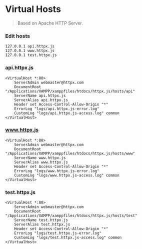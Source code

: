 # Virtual Hosts

> Based on Apache HTTP Server.

### Edit hosts

```hosts
127.0.0.1 api.httpx.js
127.0.0.1 www.httpx.js
127.0.0.1 test.httpx.js
```

### api.httpx.js

```apacheconfig
<VirtualHost *:80>
    ServerAdmin webmaster@httpx.com
    DocumentRoot "/Applications/XAMPP/xamppfiles/htdocs/httpx.js/hosts/api"
    ServerName api.httpx.js
    ServerAlias api.httpx.js
    Header set Access-Control-Allow-Origin "*"
    ErrorLog "logs/api.httpx.js-error.log"
    CustomLog "logs/api.httpx.js-access.log" common
</VirtualHost>
```

### www.httpx.js

```apacheconfig
<VirtualHost *:80>
    ServerAdmin webmaster@httpx.com
    DocumentRoot "/Applications/XAMPP/xamppfiles/htdocs/httpx.js/hosts/www"
    ServerName www.httpx.js
    ServerAlias www.httpx.js
    Header set Access-Control-Allow-Origin "*"
    ErrorLog "logs/www.httpx.js-error.log"
    CustomLog "logs/www.httpx.js-access.log" common
</VirtualHost>
```

### test.httpx.js

```apacheconfig
<VirtualHost *:80>
    ServerAdmin webmaster@httpx.com
    DocumentRoot "/Applications/XAMPP/xamppfiles/htdocs/httpx.js/hosts/test"
    ServerName test.httpx.js
    ServerAlias test.httpx.js
    Header set Access-Control-Allow-Origin "*"
    ErrorLog "logs/test.httpx.js-error.log"
    CustomLog "logs/test.httpx.js-access.log" common
</VirtualHost>
```

